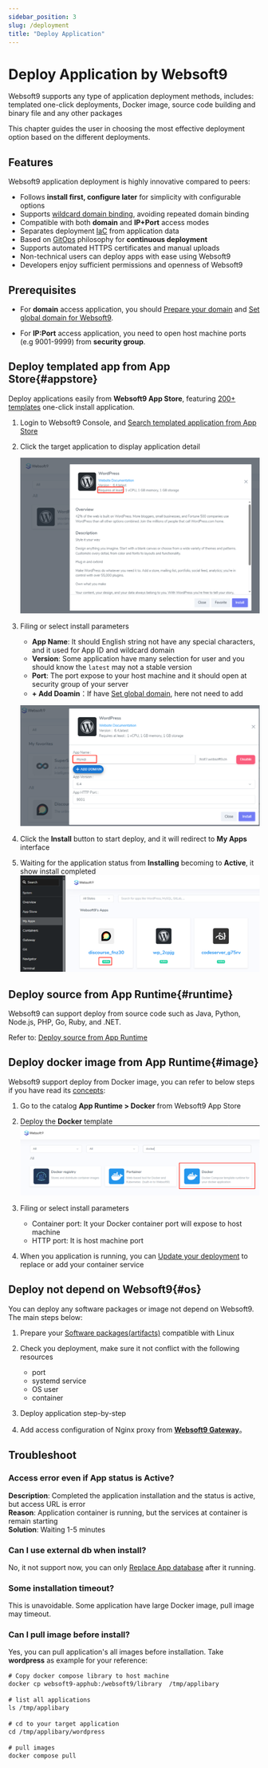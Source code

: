 ```yaml
---
sidebar_position: 3
slug: /deployment
title: "Deploy Application"
---
```


# Deploy Application by Websoft9

Websoft9 supports any type of application deployment methods, includes: templated one-click deployments, Docker image, source code building and binary file
and any other packages

This chapter guides the user in choosing the most effective deployment option based on the different deployments.  

## Features

Websoft9 application deployment is highly innovative compared to peers:

- Follows **install first, configure later** for simplicity with configurable options
- Supports [wildcard domain binding](./domain-set#wildcard), avoiding repeated domain binding
- Compatible with both **domain** and **IP+Port** access modes
- Separates deployment [IaC](https://www.ibm.com/topics/infrastructure-as-code) from application data
- Based on [GitOps](./plan-git#gitops) philosophy for **continuous deployment**
- Supports automated HTTPS certificates and manual uploads
- Non-technical users can deploy apps with ease using Websoft9
- Developers enjoy sufficient permissions and openness of Websoft9

## Prerequisites

- For **domain** access application, you should [Prepare your domain](./domain-prepare) and [Set global domain for Websoft9](./domain-set#wildcard).

- For **IP:Port** access application, you need to open host machine ports (e.g 9001-9999) from **security group**.


## Deploy templated app from App Store{#appstore}

Deploy applications easily from **Websoft9 App Store**, featuring [200+ templates](./#deployment-templates) one-click install application.

1. Login to Websoft9 Console, and [Search templated application from App Store](./appstore.md)

2. Click the target application to display application detail

   ![](./assets/websoft9-appstoredetail.png)

3. Filing or select install parameters

   - **App Name**: It should English string not have any special characters, and it used for App ID and wildcard domain
   - **Version**: Some application have many selection for user and you should know the `latest` may not a stable version
   - **Port**: The port expose to your host machine and it should open at security group of your server
   - **+ Add Doamin**：If have [Set global domain](./domain-set), here not need to add

   ![](./assets/websoft9-installapp-fill.png)


4. Click the **Install** button to start deploy, and it will redirect to **My Apps** interface

5. Waiting for the application status from **Installing** becoming to **Active**, it show install completed
   ![](./assets/websoft9-myapps-active.png)

## Deploy source from App Runtime{#runtime}

Websoft9 can support deploy from source code such as Java, Python, Node.js, PHP, Go, Ruby, and .NET.   

Refer to: [Deploy source from App Runtime](./runtime)

## Deploy docker image from App Runtime{#image}

Websoft9 support deploy from Docker image, you can refer to below steps if you have read its [concepts](./docker): 

1. Go to the catalog **App Runtime > Docker** from Websoft9 App Store

2. Deploy the **Docker** template
   ![](./assets/websoft9-installdockertp.png)

3. Filing or select install parameters

   - Container port: It your Docker container port will expose to host machine
   - HTTP port: It is host machine port

4. When you application is running, you can [Update your deployment](./runtime#dockercompose) to replace or add your container service

## Deploy not depend on Websoft9{#os}

You can deploy any software packages or image not depend on Websoft9. The main steps below:  

1. Prepare your [Software packages(artifacts)](./plan-package) compatible with Linux

2. Check you deployment, make sure it not conflict with the following resources

   - port
   - systemd service
   - OS user
   - container 

3. Deploy application step-by-step

4. Add access configuration of Nginx proxy from **[Websoft9 Gateway](./gateway-proxy)**。  


## Troubleshoot

### Access error even if App status is Active?

**Description**: Completed the application installation and the status is active, but access URL is error  
**Reason**: Application container is running, but the services at container is remain starting     
**Solution**: Waiting 1-5 minutes      

### Can I use external db when install?

No, it not support now, you can only [Replace App database](./migratedb) after it running.  


### Some installation timeout?

This is unavoidable. Some application have large Docker image, pull image may timeout.  

### Can I pull image before install?

Yes, you can pull application's all images before installation. Take **wordpress** as example for your reference:  

```
# Copy docker compose library to host machine
docker cp websoft9-apphub:/websoft9/library  /tmp/applibary

# list all applications
ls /tmp/applibary

# cd to your target application
cd /tmp/applibary/wordpress

# pull images
docker compose pull 
```